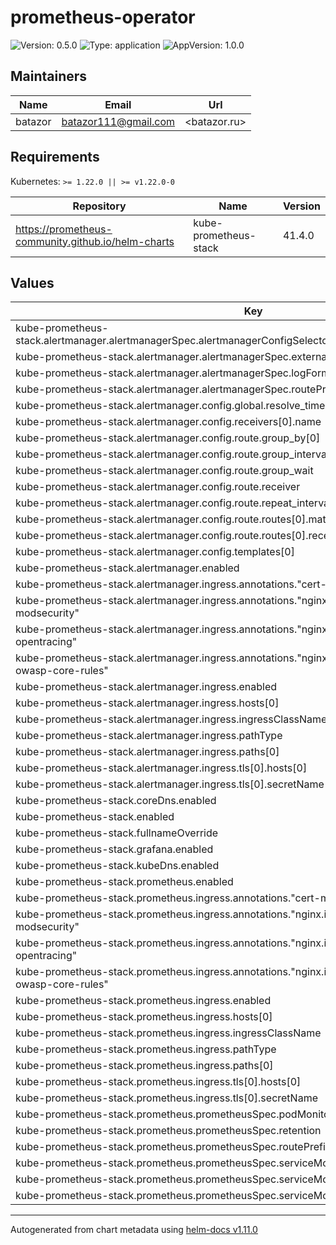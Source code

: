 # prometheus-operator

![Version: 0.5.0](https://img.shields.io/badge/Version-0.5.0-informational?style=flat-square) ![Type: application](https://img.shields.io/badge/Type-application-informational?style=flat-square) ![AppVersion: 1.0.0](https://img.shields.io/badge/AppVersion-1.0.0-informational?style=flat-square)

## Maintainers

| Name | Email | Url |
| ---- | ------ | --- |
| batazor | <batazor111@gmail.com> | <batazor.ru> |

## Requirements

Kubernetes: `>= 1.22.0 || >= v1.22.0-0`

| Repository | Name | Version |
|------------|------|---------|
| https://prometheus-community.github.io/helm-charts | kube-prometheus-stack | 41.4.0 |

## Values

| Key | Type | Default | Description |
|-----|------|---------|-------------|
| kube-prometheus-stack.alertmanager.alertmanagerSpec.alertmanagerConfigSelector.matchLabels.alertmanagerConfig | string | `"shortlink"` |  |
| kube-prometheus-stack.alertmanager.alertmanagerSpec.externalUrl | string | `"https://shortlink.best/alertmanager"` |  |
| kube-prometheus-stack.alertmanager.alertmanagerSpec.logFormat | string | `"json"` |  |
| kube-prometheus-stack.alertmanager.alertmanagerSpec.routePrefix | string | `"/alertmanager/"` |  |
| kube-prometheus-stack.alertmanager.config.global.resolve_timeout | string | `"5m"` |  |
| kube-prometheus-stack.alertmanager.config.receivers[0].name | string | `"null"` |  |
| kube-prometheus-stack.alertmanager.config.route.group_by[0] | string | `"job"` |  |
| kube-prometheus-stack.alertmanager.config.route.group_interval | string | `"5m"` |  |
| kube-prometheus-stack.alertmanager.config.route.group_wait | string | `"30s"` |  |
| kube-prometheus-stack.alertmanager.config.route.receiver | string | `"null"` |  |
| kube-prometheus-stack.alertmanager.config.route.repeat_interval | string | `"12h"` |  |
| kube-prometheus-stack.alertmanager.config.route.routes[0].match.alertname | string | `"Watchdog"` |  |
| kube-prometheus-stack.alertmanager.config.route.routes[0].receiver | string | `"null"` |  |
| kube-prometheus-stack.alertmanager.config.templates[0] | string | `"/etc/alertmanager/config/*.tmpl"` |  |
| kube-prometheus-stack.alertmanager.enabled | bool | `true` |  |
| kube-prometheus-stack.alertmanager.ingress.annotations."cert-manager.io/cluster-issuer" | string | `"cert-manager-production"` |  |
| kube-prometheus-stack.alertmanager.ingress.annotations."nginx.ingress.kubernetes.io/enable-modsecurity" | string | `"true"` |  |
| kube-prometheus-stack.alertmanager.ingress.annotations."nginx.ingress.kubernetes.io/enable-opentracing" | string | `"true"` |  |
| kube-prometheus-stack.alertmanager.ingress.annotations."nginx.ingress.kubernetes.io/enable-owasp-core-rules" | string | `"true"` |  |
| kube-prometheus-stack.alertmanager.ingress.enabled | bool | `true` |  |
| kube-prometheus-stack.alertmanager.ingress.hosts[0] | string | `"shortlink.best"` |  |
| kube-prometheus-stack.alertmanager.ingress.ingressClassName | string | `"nginx"` |  |
| kube-prometheus-stack.alertmanager.ingress.pathType | string | `"Prefix"` |  |
| kube-prometheus-stack.alertmanager.ingress.paths[0] | string | `"/alertmanager"` |  |
| kube-prometheus-stack.alertmanager.ingress.tls[0].hosts[0] | string | `"shortlink.best"` |  |
| kube-prometheus-stack.alertmanager.ingress.tls[0].secretName | string | `"shortlink-ingress-tls"` |  |
| kube-prometheus-stack.coreDns.enabled | bool | `true` |  |
| kube-prometheus-stack.enabled | bool | `true` |  |
| kube-prometheus-stack.fullnameOverride | string | `"prometheus"` |  |
| kube-prometheus-stack.grafana.enabled | bool | `false` |  |
| kube-prometheus-stack.kubeDns.enabled | bool | `false` |  |
| kube-prometheus-stack.prometheus.enabled | bool | `true` |  |
| kube-prometheus-stack.prometheus.ingress.annotations."cert-manager.io/cluster-issuer" | string | `"cert-manager-production"` |  |
| kube-prometheus-stack.prometheus.ingress.annotations."nginx.ingress.kubernetes.io/enable-modsecurity" | string | `"true"` |  |
| kube-prometheus-stack.prometheus.ingress.annotations."nginx.ingress.kubernetes.io/enable-opentracing" | string | `"true"` |  |
| kube-prometheus-stack.prometheus.ingress.annotations."nginx.ingress.kubernetes.io/enable-owasp-core-rules" | string | `"true"` |  |
| kube-prometheus-stack.prometheus.ingress.enabled | bool | `true` |  |
| kube-prometheus-stack.prometheus.ingress.hosts[0] | string | `"shortlink.best"` |  |
| kube-prometheus-stack.prometheus.ingress.ingressClassName | string | `"nginx"` |  |
| kube-prometheus-stack.prometheus.ingress.pathType | string | `"Prefix"` |  |
| kube-prometheus-stack.prometheus.ingress.paths[0] | string | `"/prometheus"` |  |
| kube-prometheus-stack.prometheus.ingress.tls[0].hosts[0] | string | `"shortlink.best"` |  |
| kube-prometheus-stack.prometheus.ingress.tls[0].secretName | string | `"shortlink-ingress-tls"` |  |
| kube-prometheus-stack.prometheus.prometheusSpec.podMonitorSelectorNilUsesHelmValues | bool | `false` |  |
| kube-prometheus-stack.prometheus.prometheusSpec.retention | string | `"3d"` |  |
| kube-prometheus-stack.prometheus.prometheusSpec.routePrefix | string | `"/prometheus/"` |  |
| kube-prometheus-stack.prometheus.prometheusSpec.serviceMonitorNamespaceSelector | object | `{}` |  |
| kube-prometheus-stack.prometheus.prometheusSpec.serviceMonitorSelector | object | `{}` |  |
| kube-prometheus-stack.prometheus.prometheusSpec.serviceMonitorSelectorNilUsesHelmValues | bool | `false` |  |

----------------------------------------------
Autogenerated from chart metadata using [helm-docs v1.11.0](https://github.com/norwoodj/helm-docs/releases/v1.11.0)

